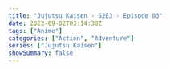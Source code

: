 ```yaml
---
title: "Jujutsu Kaisen - S2E3 - Episode 03"
date: 2023-09-02T03:14:38Z
tags: ["Anime"]
categories: ["Action", "Adventure"]
series: ["Jujutsu Kaisen"]
showSummary: false
---
```


<mux-player stream-type="on-demand"
  src="https://kp3d-my.sharepoint.com/personal/ryoo_kp3d_onmicrosoft_com/_layouts/15/download.aspx?share=EdresRTFk4BPlRT4WR-GtFABcXbjib6EuX-MCw5GbRilpQ" metadata-video-title="Kaisen - S2E3 - Hidden Inventory Part 3" prefer-playback="mse" controls>
  </mux-player>
  
  
  <script src="https://cdn.jsdelivr.net/npm/@mux/mux-player"></script>
  
   <script id="kCUVIiW7fs5gKUnhlt8hW5xA5icRuI39QCETIYb1UGo" type="application/ld+json">
 {
  "@context": "https://schema.org/",
  "@type": "VideoObject",
  "name": "Kaisen - S2E3 - Hidden Inventory Part 3",
  "contentUrl": "https://stream.mux.com/kCUVIiW7fs5gKUnhlt8hW5xA5icRuI39QCETIYb1UGo.m3u8?quality=auto",
  "thumbnailUrl": "https://www.themoviedb.org/t/p/original/34clsuWvGgJ4UT46eCLfb37HXXi.jpg?width=314&fit_mode=preserve&time=25",
  "uploadDate": "2023-09-02T03:14:38Z",
}

</script>
